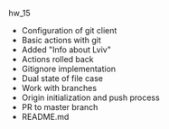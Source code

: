 hw_15
- Configuration of git client
- Basic actions with git
- Added "Info about Lviv"
- Actions rolled back
- Gitignore implementation
- Dual state of file case
- Work with branches
- Origin initialization and push process
- PR to master branch
- README.md
